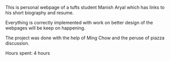 
This is personal webpage of a tufts student Manish Aryal which has links to his short biography and resume.


Everything is correctly implemented with work on better design of the webpages will be keep on happening.

The project was done with the help of Ming Chow and the peruse of piazza discussion.

Hours spent: 4 hours
